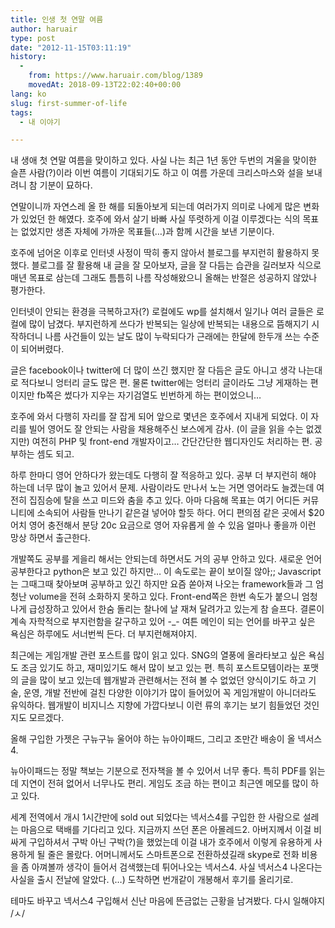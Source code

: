 ```yaml
---
title: 인생 첫 연말 여름
author: haruair
type: post
date: "2012-11-15T03:11:19"
history:
  - 
    from: https://www.haruair.com/blog/1389
    movedAt: 2018-09-13T22:02:40+00:00
lang: ko
slug: first-summer-of-life
tags:
  - 내 이야기

---
```

내 생애 첫 연말 여름을 맞이하고 있다. 사실 나는 최근 1년 동안 두번의 겨울을 맞이한 슬픈 사람(?)이라 이번 여름이 기대되기도 하고 이 여름 가운데 크리스마스와 설을 보내려니 참 기분이 묘하다.

연말이니까 자연스레 올 한 해를 되돌아보게 되는데 여러가지 의미로 나에게 많은 변화가 있었던 한 해였다. 호주에 와서 살기 바빠 사실 뚜렷하게 이걸 이루겠다는 식의 목표는 없었지만 생존 자체에 가까운 목표들(&#8230;)과 함께 시간을 보낸 기분이다.

호주에 넘어온 이후로 인터넷 사정이 딱히 좋지 않아서 블로그를 부지런히 활용하지 못했다. 블로그를 잘 활용해 내 글을 잘 모아보자, 글을 잘 다듬는 습관을 길러보자 식으로 매년 목표로 삼는데 그래도 틈틈히 나름 작성해왔으니 올해는 반절은 성공하지 않았나 평가한다.

인터넷이 안되는 환경을 극복하고자(?) 로컬에도 wp를 설치해서 일기나 여러 글들은 로컬에 많이 남겼다. 부지런하게 쓰다가 반복되는 일상에 반복되는 내용으로 뜸해지기 시작하더니 나름 사건들이 있는 날도 많이 누락되다가 근래에는 한달에 한두개 쓰는 수준이 되어버렸다.

글은 facebook이나 twitter에 더 많이 쓰긴 했지만 잘 다듬은 글도 아니고 생각 나는대로 적다보니 엉터리 글도 많은 편. 물론 twitter에는 엉터리 글이라도 그냥 게재하는 편이지만 fb쪽은 썼다가 지우는 자기검열도 빈번하게 하는 편이었으니&#8230;

호주에 와서 다행히 자리를 잘 잡게 되어 앞으로 몇년은 호주에서 지내게 되었다. 이 자리를 빌어 영어도 잘 안되는 사람을 채용해주신 보스에게 감사. (이 글을 읽을 수는 없겠지만) 여전히 PHP 및 front-end 개발자이고&#8230; 간단간단한 웹디자인도 처리하는 편. 공부하는 셈도 되고.

하루 한마디 영어 안하다가 왔는데도 다행히 잘 적응하고 있다. 공부 더 부지런히 해야 하는데 너무 많이 놀고 있어서 문제. 사람이라도 만나서 노는 거면 영어라도 늘겠는데 여전히 집짐승에 탈을 쓰고 미드와 춤을 추고 있다. 아마 다음해 목표는 여기 어디든 커뮤니티에 소속되어 사람들 만나기 같은걸 넣어야 할듯 하다. 어디 편의점 같은 곳에서 $20어치 영어 충전해서 분당 20c 요금으로 영어 자유롭게 쓸 수 있음 얼마나 좋을까 이런 망상 하면서 출근한다.

개발쪽도 공부를 게을리 해서는 안되는데 하면서도 거의 공부 안하고 있다. 새로운 언어 공부한다고 python은 보고 있긴 하지만&#8230; 이 속도로는 끝이 보이질 않아;; Javascript는 그때그때 찾아보며 공부하고 있긴 하지만 요즘 쏟아져 나오는 framework들과 그 엄청난 volume을 전혀 소화하지 못하고 있다. Front-end쪽은 한번 속도가 붙으니 엄청나게 급성장하고 있어서 한숨 돌리는 찰나에 날 재쳐 달려가고 있는게 참 슬프다. 결론이 계속 자학적으로 부지런함을 갈구하고 있어 -_- 여튼 메인이 되는 언어를 바꾸고 싶은 욕심은 하루에도 서너번씩 든다. 더 부지런해져야지.

최근에는 게임개발 관련 포스트를 많이 읽고 있다. SNG의 열풍에 올라타보고 싶은 욕심도 조금 있기도 하고, 재미있기도 해서 많이 보고 있는 편. 특히 포스트모템이라는 포맷의 글을 많이 보고 있는데 웹개발과 관련해서는 전혀 볼 수 없었던 양식이기도 하고 기술, 운영, 개발 전반에 걸친 다양한 이야기가 많이 들어있어 꼭 게임개발이 아니더라도 유익하다. 웹개발이 비지니스 지향에 가깝다보니 이런 류의 후기는 보기 힘들었던 것인지도 모르겠다.

올해 구입한 가젯은 구뉴구뉴 울어야 하는 뉴아이패드, 그리고 조만간 배송이 올 넥서스4.

뉴아이패드는 정말 책보는 기분으로 전자책을 볼 수 있어서 너무 좋다. 특히 PDF를 읽는데 지연이 전혀 없어서 너무나도 편리. 게임도 조금 하는 편이고 최근엔 메모를 많이 하고 있다.

세계 전역에서 개시 1시간만에 sold out 되었다는 넥서스4를 구입한 한 사람으로 설레는 마음으로 택배를 기다리고 있다. 지금까지 쓰던 폰은 아몰레드2. 아버지께서 이걸 비싸게 구입하셔서 구박 아닌 구박(?)을 했었는데 이걸 내가 호주에서 이렇게 유용하게 사용하게 될 줄은 몰랐다. 어머니께서도 스마트폰으로 전환하셨길래 skype로 전화 비용을 좀 아껴볼까 생각이 들어서 검색했는데 튀어나오는 넥서스4. 사실 넥서스4 나온다는 사실을 출시 전날에 알았다. (&#8230;) 도착하면 번개같이 개봉해서 후기를 올리기로.

테마도 바꾸고 넥서스4 구입해서 신난 마음에 뜬금없는 근황을 남겨봤다. 다시 일해야지 /ㅅ/